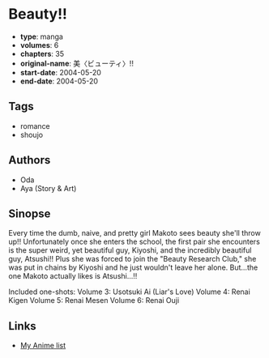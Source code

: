 # Beauty!!

-   **type**: manga
-   **volumes**: 6
-   **chapters**: 35
-   **original-name**: 美〈ビューティ〉!!
-   **start-date**: 2004-05-20
-   **end-date**: 2004-05-20

## Tags

-   romance
-   shoujo

## Authors

-   Oda
-   Aya (Story & Art)

## Sinopse

Every time the dumb, naive, and pretty girl Makoto sees beauty she'll throw up!! Unfortunately once she enters the school, the first pair she encounters is the super weird, yet beautiful guy, Kiyoshi, and the incredibly beautiful guy, Atsushi!! Plus she was forced to join the "Beauty Research Club," she was put in chains by Kiyoshi and he just wouldn't leave her alone. But...the one Makoto actually likes is Atsushi...!!

Included one-shots:
Volume 3: Usotsuki Ai (Liar's Love)
Volume 4: Renai Kigen
Volume 5: Renai Mesen
Volume 6: Renai Ouji

## Links

-   [My Anime list](https://myanimelist.net/manga/4076/Beauty)
